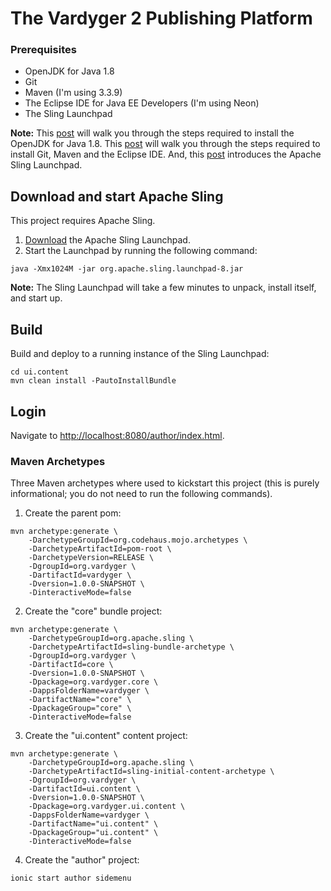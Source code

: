 # The Vardyger 2 Publishing Platform

### Prerequisites
* OpenJDK for Java 1.8
* Git
* Maven (I'm using 3.3.9)
* The Eclipse IDE for Java EE Developers (I'm using Neon)
* The Sling Launchpad

**Note:** This [post](http://robferguson.org/2017/03/23/getting-started-with-apache-sling/) will walk you through the steps required to install the OpenJDK for Java 1.8. This [post](http://robferguson.org/2016/03/29/how-to-install-git-maven-and-eclipse-on-elementary-os/) will walk you through the steps required to install Git, Maven and the Eclipse IDE. And, this [post](http://robferguson.org/2017/03/23/getting-started-with-apache-sling/) introduces the Apache Sling Launchpad.

## Download and start Apache Sling

This project requires Apache Sling.

1. [Download](http://sling.apache.org/downloads.cgi) the Apache Sling Launchpad.
2. Start the Launchpad by running the following command:

```
java -Xmx1024M -jar org.apache.sling.launchpad-8.jar
```

**Note:** The Sling Launchpad will take a few minutes to unpack, install itself, and start up.

## Build

Build and deploy to a running instance of the Sling Launchpad:

    cd ui.content
    mvn clean install -PautoInstallBundle

## Login

Navigate to [http://localhost:8080/author/index.html](http://localhost:8080/author/index.html).

### Maven Archetypes

Three Maven archetypes where used to kickstart this project (this is purely informational; you do not need to run the following commands).

1. Create the parent pom:

```
mvn archetype:generate \
    -DarchetypeGroupId=org.codehaus.mojo.archetypes \
    -DarchetypeArtifactId=pom-root \
    -DarchetypeVersion=RELEASE \
    -DgroupId=org.vardyger \
    -DartifactId=vardyger \
    -Dversion=1.0.0-SNAPSHOT \
    -DinteractiveMode=false
```
2. Create the "core" bundle project:

```
mvn archetype:generate \
    -DarchetypeGroupId=org.apache.sling \
    -DarchetypeArtifactId=sling-bundle-archetype \
    -DgroupId=org.vardyger \
    -DartifactId=core \
    -Dversion=1.0.0-SNAPSHOT \
    -Dpackage=org.vardyger.core \
    -DappsFolderName=vardyger \
    -DartifactName="core" \
    -DpackageGroup="core" \
    -DinteractiveMode=false  
```

3. Create the "ui.content" content project:

```
mvn archetype:generate \
    -DarchetypeGroupId=org.apache.sling \
    -DarchetypeArtifactId=sling-initial-content-archetype \
    -DgroupId=org.vardyger \
    -DartifactId=ui.content \
    -Dversion=1.0.0-SNAPSHOT \
    -Dpackage=org.vardyger.ui.content \
    -DappsFolderName=vardyger \
    -DartifactName="ui.content" \
    -DpackageGroup="ui.content" \
    -DinteractiveMode=false  
```

4. Create the "author" project: 

```  
ionic start author sidemenu
```

